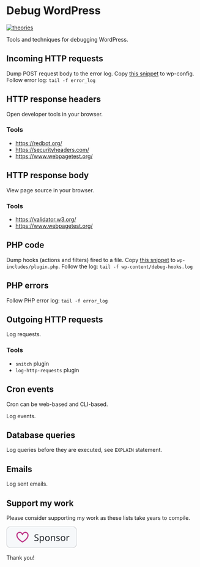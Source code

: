 # Debug WordPress

[![theories](https://img.shields.io/badge/more-theories-purple)](https://github.com/stars/szepeviktor/lists/theory)

Tools and techniques for debugging WordPress.

## Incoming HTTP requests

Dump POST request body to the error log.
Copy [this snippet][debug-post-requests] to wp-config.
Follow error log: `tail -f error_log`

## HTTP response headers

Open developer tools in your browser.

### Tools

- https://redbot.org/
- https://securityheaders.com/
- https://www.webpagetest.org/

## HTTP response body

View page source in your browser.

### Tools

- https://validator.w3.org/
- https://www.webpagetest.org/

## PHP code

Dump hooks (actions and filters) fired to a file.
Copy [this snippet][debug-hooks] to `wp-includes/plugin.php`.
Follow the log: `tail -f wp-content/debug-hooks.log`

## PHP errors

Follow PHP error log: `tail -f error_log`

## Outgoing HTTP requests

Log requests.

### Tools

- `snitch` plugin
- `log-http-requests` plugin

## Cron events

Cron can be web-based and CLI-based.

Log events.

## Database queries

Log queries before they are executed, see `EXPLAIN` statement.

## Emails

Log sent emails.

## Support my work

Please consider supporting my work as these lists take years to compile.

[![Sponsor](https://github.com/szepeviktor/.github/raw/master/.github/assets/github-like-sponsor-button.svg)](https://github.com/sponsors/szepeviktor)

Thank you!

[debug-post-requests]: https://github.com/szepeviktor/wordpress-website-lifecycle/blob/master/debug/debug-post-requests.php
[debug-hooks]: https://github.com/szepeviktor/wordpress-website-lifecycle/blob/master/debug/debug-hooks.php
